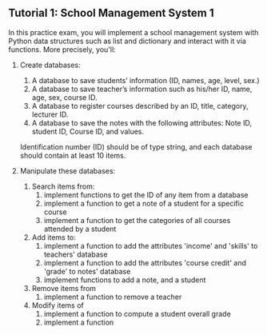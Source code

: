 ## Tutorial 1: School Management System 1

In this practice exam, you will implement a school management system with Python data structures such as list and dictionary and interact with it via functions. More precisely, you'll:
1. Create databases:
   1. A database to save students’ information (ID, names, age, level, sex.)
   2. A database to save teacher’s information such as his/her ID, name, age, sex, course ID.
   3. A database to register courses described by an ID, title, category, lecturer ID.
   4. A database to save the notes with the following attributes: Note ID, student ID, Course ID, and values.
   
   Identification number (ID) should be of type string, and each database should contain at least 10 items.
   
2. Manipulate these databases:
   1. Search items from:
      1. implement functions to get the ID of any item from a database
      2. implement a function to get a note of a student for a specific course
      3. implement a function to get the categories of all courses attended by a student
   2. Add items to:
      1. implement a function to add the attributes 'income' and 'skills' to teachers' database
      2. implement a function to add the attributes 'course credit' and 'grade' to notes' database
      3. implement functions to add a note, and a student
   3. Remove items from
      1. implement a function to remove a teacher
   4. Modify items of
      1. implement a function to compute a student overall grade
      2. implement a function 
